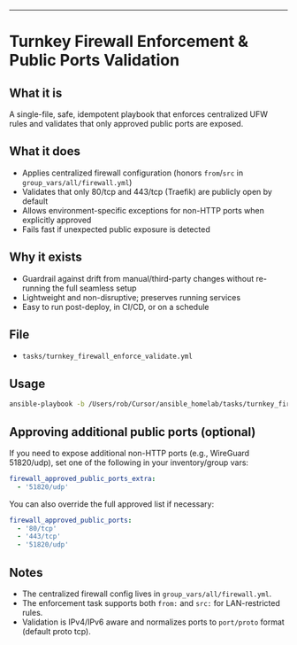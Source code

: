 ---
# Turnkey Firewall Enforcement & Public Ports Validation

## What it is
A single-file, safe, idempotent playbook that enforces centralized UFW rules and validates that only approved public ports are exposed.

## What it does
- Applies centralized firewall configuration (honors `from`/`src` in `group_vars/all/firewall.yml`)
- Validates that only 80/tcp and 443/tcp (Traefik) are publicly open by default
- Allows environment-specific exceptions for non-HTTP ports when explicitly approved
- Fails fast if unexpected public exposure is detected

## Why it exists
- Guardrail against drift from manual/third-party changes without re-running the full seamless setup
- Lightweight and non-disruptive; preserves running services
- Easy to run post-deploy, in CI/CD, or on a schedule

## File
- `tasks/turnkey_firewall_enforce_validate.yml`

## Usage
```bash
ansible-playbook -b /Users/rob/Cursor/ansible_homelab/tasks/turnkey_firewall_enforce_validate.yml | cat
```

## Approving additional public ports (optional)
If you need to expose additional non-HTTP ports (e.g., WireGuard 51820/udp), set one of the following in your inventory/group vars:

```yaml
firewall_approved_public_ports_extra:
  - '51820/udp'
```

You can also override the full approved list if necessary:
```yaml
firewall_approved_public_ports:
  - '80/tcp'
  - '443/tcp'
  - '51820/udp'
```

## Notes
- The centralized firewall config lives in `group_vars/all/firewall.yml`.
- The enforcement task supports both `from:` and `src:` for LAN-restricted rules.
- Validation is IPv4/IPv6 aware and normalizes ports to `port/proto` format (default proto tcp).


